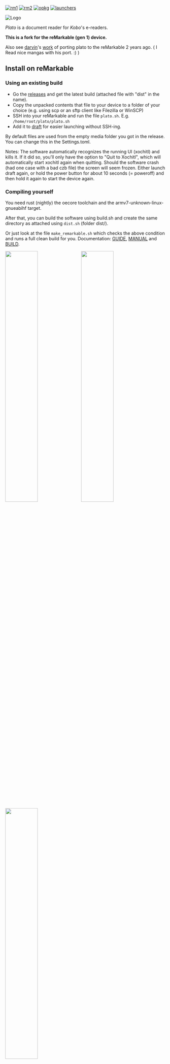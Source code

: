[![rm1](https://img.shields.io/badge/rM1-supported-green)](https://remarkable.com/store/remarkable)
[![rm2](https://img.shields.io/badge/rM2-needs_shim_or_launcher-yellow)](https://remarkable.com/store/remarkable-2)
[![opkg](https://img.shields.io/badge/OPKG-plato-blue)](https://github.com/matteodelabre/toltec)
[![launchers](https://img.shields.io/badge/Launchers-supported-green)](https://github.com/reHackable/awesome-reMarkable#launchers)

![Logo](artworks/plato-logo.svg)

*Plato* is a document reader for *Kobo*'s e-readers.

**This is a fork for the reMarkable (gen 1) device.**

Also see [darvin](https://github.com/darvin)'s [work](https://github.com/darvin/plato) of
porting plato to the reMarkable 2 years ago. ( I Read nice mangas with his port. :) )

## Install on reMarkable

### Using an existing build

- Go the [releases](https://github.com/LinusCDE/plato/releases) and get the latest build (attached file with "dist" in the name).
- Copy the unpacked contents that file to your device to a folder of your choice (e.g. using scp or an sftp client like Filezilla or WinSCP)
- SSH into your reMarkable and run the file `plato.sh`. E.g. `/home/root/plato/plato.sh`
- Add it to [draft](https://github.com/dixonary/draft-reMarkable) for easier launching without SSH-ing.

By default files are used from the empty media folder you got in the release. You can change this in the Settings.toml.

Notes: The software automatically recognizes the running UI (xochitl) and kills it. If it did so, you'll only have the option to "Quit to Xochitl", which will automatically start xochitl again when quitting. Should the software crash (had one case with a bad czb file) the screen will seem frozen. Either launch draft again, or hold the power button for about 10 seconds (= poweroff) and then hold it again to start the device again.

### Compiling yourself

You need rust (nightly) the oecore toolchain and the armv7-unknown-linux-gnueabihf target.

After that, you can build the software using build.sh and create the same directory as attached using `dist.sh` (folder dist/).

Or just look at the file `make_remarkable.sh` which checks the above condition and runs a full clean build for you.
Documentation: [GUIDE](doc/GUIDE.md), [MANUAL](doc/MANUAL.md) and [BUILD](doc/BUILD.md).

<img width="45%" src="https://transfer.cosmos-ink.net/OyWia/screen1.jpg"> &nbsp; <img width="45%" src="https://transfer.cosmos-ink.net/qruLv/screen2.jpg">
<img width="45%" src="https://transfer.cosmos-ink.net/vaCwx/screen3.jpg">

## reMarkable 2 support

Plato supports the input and battery of the reMarkable 2 natively but not the framebuffer. For that [this shim](https://github.com/ddvk/remarkable2-framebuffer/) has to be used (or you won't get an image). Luckily current launchers support automaticially launching apps through the shim. So if you use a launcher (oxide or remux) anyways, it should just work.

As mentioned though, since the framebuffer uses a shim, specific features like "Rotate" and "Refresh Quality" will most likely do nothing.

## Supported firmwares

Any 4.*X*.*Y* firmware, with *X* ≥ 6, will do.

## Supported devices

- *Libra H₂O*.
- *Forma*.
- *Clara HD*.
- *Aura H₂O Edition 2*.
- *Aura Edition 2*.
- *Aura ONE*.
- *Glo HD*.
- *Aura H₂O*.
- *Aura*.
- *Glo*.
- *Touch C*.

## Supported formats

- PDF, CBZ, FB2 and XPS via [MuPDF](https://mupdf.com/index.html).
- ePUB through a built-in renderer.
- DJVU via [DjVuLibre](http://djvu.sourceforge.net/index.html).

## Features

- Crop the margins.
- Continuous fit-to-width zoom mode with line preserving cuts.
- Rotate the screen (portrait ↔ landscape).
- Adjust the contrast.
- Define words using *dictd* dictionaries.
- Annotations, highlights and bookmarks.
- Retrieve articles from online sources through [hooks](doc/HOOKS.md) (an example *wallabag* [article fetcher](doc/ARTICLE_FETCHER.md) is provided).

[![Tn01](artworks/thumbnail01.png)](artworks/screenshot01.png) [![Tn02](artworks/thumbnail02.png)](artworks/screenshot02.png) [![Tn03](artworks/thumbnail03.png)](artworks/screenshot03.png) [![Tn04](artworks/thumbnail04.png)](artworks/screenshot04.png)

## Donations

[![Donate](https://img.shields.io/badge/Donate-PayPal-green.svg)](https://www.paypal.com/cgi-bin/webscr?cmd=_s-xclick&hosted_button_id=KNAR2VKYRYUV6)
